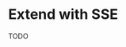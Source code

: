 # Extend with SSE

TODO

<!--
https://github.com/zetaraku/hello-fastify/blob/master/src/routes/index.ts
https://github.com/zetaraku/hello-fastify/blob/master/src/plugins/sse.ts
-->
